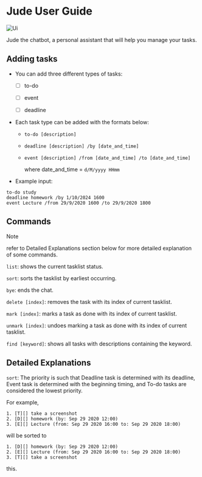 # Jude User Guide

![Ui](/Ui.png)

Jude the chatbot, a personal assistant that will help you manage your tasks. 

## Adding tasks

* You can add three different types of tasks:


  - [ ] to-do
  - [ ] event 
  - [ ] deadline


* Each task type can be added with the formats below:

  - `to-do [description]`
  - `deadline [description] /by [date_and_time]`
  - `event [description] /from [date_and_time] /to [date_and_time]`

    where date_and_time = `d/M/yyyy HHmm`


* Example input: 

```
to-do study 
deadline homework /by 1/10/2024 1600
event Lecture /from 29/9/2020 1600 /to 29/9/2020 1800
```

## Commands
> [!NOTE]
> refer to Detailed Explanations section below for more detailed explanation of some commands.

`list`: shows the current tasklist status.

`sort`: sorts the tasklist by earliest occurring.

`bye`: ends the chat.

`delete [index]`: removes the task with its index of current tasklist.

`mark [index]`: marks a task as done with its index of current tasklist.

`unmark [index]`: undoes marking a task as done with its index of current tasklist.

`find [keyword]`: shows all tasks with descriptions containing the keyword. 


## Detailed Explanations

`sort`: The priority is such that Deadline task is determined with its deadline, Event task is determined with the beginning timing, and To-do tasks are considered the lowest priority.   

For example,
```
1. [T][] take a screenshot
2. [D][] homework (by: Sep 29 2020 12:00)
3. [E][] Lecture (from: Sep 29 2020 16:00 to: Sep 29 2020 18:00)
```
will be sorted to
```
1. [D][] homework (by: Sep 29 2020 12:00)
2. [E][] Lecture (from: Sep 29 2020 16:00 to: Sep 29 2020 18:00)
3. [T][] take a screenshot
```
this.
